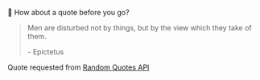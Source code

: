 📣 How about a quote before you go?

> Men are disturbed not by things, but by the view which they take of them.
>
> <p>- Epictetus</p>

Quote requested from [Random Quotes API](https://github.com/lukePeavey/quotable)
